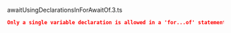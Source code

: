 awaitUsingDeclarationsInForAwaitOf.3.ts
```json
Only a single variable declaration is allowed in a 'for...of' statement.
```
